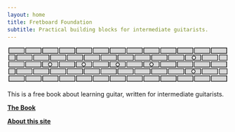 ```yaml
---
layout: home
title: Fretboard Foundation
subtitle: Practical building blocks for intermediate guitarists.
---
```


![Fretboard Foundation logo](assets/logos/logo-wide.svg)

This is a free book about learning guitar,
written for intermediate guitarists. 

<div class="font-larger" markdown="block">

**[The Book](book.html)**

**[About this site](about.html)**

</div>
